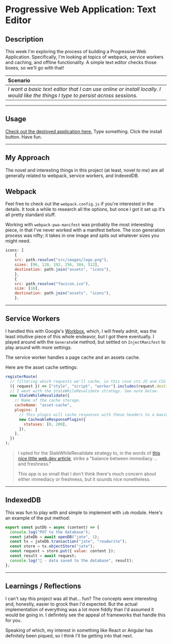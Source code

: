 # Progressive Web Application: Text Editor

## Description

This week I'm exploring the process of building a Progressive Web Application. Specifically, I'm looking at topics of webpack, service workers and caching, and offline functionality. A simple text editor checks those boxes, so we'll go with that!

| **Scenario**                                                                                                                      |
| :-------------------------------------------------------------------------------------------------------------------------------- |
| _I want a basic text editor that I can use online or install locally. I would like the things I type to persist across sessions._ |

---

## Usage

[Check out the deployed application here.](https://young-shore-20097.herokuapp.com/) Type something. Click the install button. Have fun.

---

## My Approach

The novel and interesting things in this project (at least, novel _to me_) are all generally related to webpack, service workers, and IndexedDB.

## Webpack

Feel free to check out the `webpack.config.js` if you're interested in the details. It took a while to research all the options, but once I got it set up it's all pretty standard stuff.

Working with `webpack-pwa-manifest` was probably the most interesting piece, in that I've never worked with a manifest before. The icon generation process was nifty; it takes in one image and spits out whatever sizes you might need.

```javascript
icons: [
    {
    src: path.resolve("src/images/logo.png"),
    sizes: [96, 128, 192, 256, 384, 512],
    destination: path.join("assets", "icons"),
    },
    {
    src: path.resolve("favicon.ico"),
    size: [16],
    destination: path.join("assets", "icons"),
    },
```

---

## Service Workers

I handled this with Google's [Workbox](https://developer.chrome.com/docs/workbox/), which, I will freely admit, was the least intuitive piece of this whole endeavor, but I got there eventually. I played around with the `GenerateSW` method, but settled on `InjectManifest` to play around with more settings.

The service worker handles a page cache and an assets cache.

Here are the asset cache settings:

```javascript
registerRoute(
  // filtering which requests we'll cache, in this case its JS and CSS files
  ({ request }) => ["style", "script", "worker"].includes(request.destination),
  // I went with the StaleWhileRevalidate strategy. See note below.
  new StaleWhileRevalidate({
    // Name of the cache storage.
    cacheName: "asset-cache",
    plugins: [
      // This plugin will cache responses with these headers to a maximum-age of 30 days
      new CacheableResponsePlugin({
        statuses: [0, 200],
      }),
    ],
  })
);
```

> I opted for the StaleWhileRevalidate strategy to, in the words of [this nice little web.dev article](https://web.dev/stale-while-revalidate/), strike a "balance between immediacy ... and freshness."
>
> This app is so small that I don't think there's much concern about either immediacy or freshness, but it sounds nice nonetheless.

---

## IndexedDB

This was fun to play with and simple to implement with `idb` module. Here's an example of the put method:

```javascript
export const putDb = async (content) => {
  console.log("PUT to the database");
  const jateDb = await openDB("jate", 1);
  const tx = jateDb.transaction("jate", "readwrite");
  const store = tx.objectStore("jate");
  const request = store.put({ value: content });
  const result = await request;
  console.log("🚀 - data saved to the database", result);
};
```

---

## Learnings / Reflections

I can't say this project was all that... fun? The concepts were interesting and, honestly, easier to grock than I'd expected. But the actual implementation of everything was a lot more fiddly than I'd assumed it would be going in. I definitely see the appeal of frameworks that handle this for you.

Speaking of which, my interest in something like React or Angular has definitely been piqued, so I think I'll be getting into that next.
